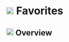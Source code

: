 # <img src="https://raw.githubusercontent.com/FortAwesome/Font-Awesome/6.x/svgs/solid/heart.svg" width="20" height="20"> Favorites

## <img src="https://raw.githubusercontent.com/FortAwesome/Font-Awesome/6.x/svgs/solid/magnifying-glass-chart.svg" width="20" height="20"> Overview
